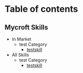 # Table of contents

## Mycroft Skills

* In Market
  * test Category
    * [testskill](mycroft-skills/test-skill.andlo.md)
* All Skills
  * test Category
    * [testskill](mycroft-skills/test-skill.andlo.md)

